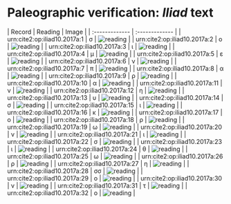# Paleographic verification: *Iliad* text

| Record | Reading     | Image     |
| :------------- | :------------- |
| urn:cite2:op:iliad10.2017a:1 | σ | ![reading](http://www.homermultitext.org/iipsrv?OBJ=IIP,1.0&FIF=/project/homer/pyramidal/VenA/VA260RN_0431.tif&RGN=0.2102,0.2037,0.01400,0.01231&WID=50&CVT=JPEG]) | 
| urn:cite2:op:iliad10.2017a:2 | ο | ![reading](http://www.homermultitext.org/iipsrv?OBJ=IIP,1.0&FIF=/project/homer/pyramidal/VenA/VA260RN_0431.tif&RGN=0.2244,0.2037,0.009396,0.01037&WID=50&CVT=JPEG]) | 
| urn:cite2:op:iliad10.2017a:3 | ι | ![reading](http://www.homermultitext.org/iipsrv?OBJ=IIP,1.0&FIF=/project/homer/pyramidal/VenA/VA260RN_0431.tif&RGN=0.2331,0.2047,0.005343,0.009544&WID=50&CVT=JPEG]) | 
| urn:cite2:op:iliad10.2017a:4 | μ | ![reading](http://www.homermultitext.org/iipsrv?OBJ=IIP,1.0&FIF=/project/homer/pyramidal/VenA/VA260RN_0431.tif&RGN=0.2415,0.2041,0.01382,0.01245&WID=50&CVT=JPEG]) | 
| urn:cite2:op:iliad10.2017a:5 | ε | ![reading](http://www.homermultitext.org/iipsrv?OBJ=IIP,1.0&FIF=/project/homer/pyramidal/VenA/VA260RN_0431.tif&RGN=0.2550,0.2033,0.01142,0.01079&WID=50&CVT=JPEG]) | 
| urn:cite2:op:iliad10.2017a:6 | ν | ![reading](http://www.homermultitext.org/iipsrv?OBJ=IIP,1.0&FIF=/project/homer/pyramidal/VenA/VA260RN_0431.tif&RGN=0.2669,0.2036,0.01032,0.01093&WID=50&CVT=JPEG]) | 
| urn:cite2:op:iliad10.2017a:7 | π | ![reading](http://www.homermultitext.org/iipsrv?OBJ=IIP,1.0&FIF=/project/homer/pyramidal/VenA/VA260RN_0431.tif&RGN=0.2819,0.2036,0.01511,0.01037&WID=50&CVT=JPEG]) | 
| urn:cite2:op:iliad10.2017a:8 | α | ![reading](http://www.homermultitext.org/iipsrv?OBJ=IIP,1.0&FIF=/project/homer/pyramidal/VenA/VA260RN_0431.tif&RGN=0.2970,0.2029,0.01197,0.008714&WID=50&CVT=JPEG]) | 
| urn:cite2:op:iliad10.2017a:9 | ρ | ![reading](http://www.homermultitext.org/iipsrv?OBJ=IIP,1.0&FIF=/project/homer/pyramidal/VenA/VA260RN_0431.tif&RGN=0.3073,0.2028,0.009580,0.01342&WID=50&CVT=JPEG]) | 
| urn:cite2:op:iliad10.2017a:10 | α | ![reading](http://www.homermultitext.org/iipsrv?OBJ=IIP,1.0&FIF=/project/homer/pyramidal/VenA/VA260RN_0431.tif&RGN=0.3187,0.2017,0.01382,0.01093&WID=50&CVT=JPEG]) | 
| urn:cite2:op:iliad10.2017a:11 | ν | ![reading](http://www.homermultitext.org/iipsrv?OBJ=IIP,1.0&FIF=/project/homer/pyramidal/VenA/VA260RN_0431.tif&RGN=0.3318,0.2040,0.01105,0.01079&WID=50&CVT=JPEG]) | 
| urn:cite2:op:iliad10.2017a:12 | η | ![reading](http://www.homermultitext.org/iipsrv?OBJ=IIP,1.0&FIF=/project/homer/pyramidal/VenA/VA260RN_0431.tif&RGN=0.3430,0.2040,0.01105,0.01079&WID=50&CVT=JPEG]) | 
| urn:cite2:op:iliad10.2017a:13 | υ | ![reading](http://www.homermultitext.org/iipsrv?OBJ=IIP,1.0&FIF=/project/homer/pyramidal/VenA/VA260RN_0431.tif&RGN=0.3543,0.2046,0.009211,0.008575&WID=50&CVT=JPEG]) | 
| urn:cite2:op:iliad10.2017a:14 | σ | ![reading](http://www.homermultitext.org/iipsrv?OBJ=IIP,1.0&FIF=/project/homer/pyramidal/VenA/VA260RN_0431.tif&RGN=0.3648,0.2046,0.009211,0.008575&WID=50&CVT=JPEG]) | 
| urn:cite2:op:iliad10.2017a:15 | ι | ![reading](http://www.homermultitext.org/iipsrv?OBJ=IIP,1.0&FIF=/project/homer/pyramidal/VenA/VA260RN_0431.tif&RGN=0.3720,0.2053,0.009211,0.008575&WID=50&CVT=JPEG]) | 
| urn:cite2:op:iliad10.2017a:16 | κ | ![reading](http://www.homermultitext.org/iipsrv?OBJ=IIP,1.0&FIF=/project/homer/pyramidal/VenA/VA260RN_0431.tif&RGN=0.3828,0.2024,0.01658,0.01452&WID=50&CVT=JPEG]) | 
| urn:cite2:op:iliad10.2017a:17 | ο | ![reading](http://www.homermultitext.org/iipsrv?OBJ=IIP,1.0&FIF=/project/homer/pyramidal/VenA/VA260RN_0431.tif&RGN=0.3989,0.2072,0.008290,0.008022&WID=50&CVT=JPEG]) | 
| urn:cite2:op:iliad10.2017a:18 | ρ | ![reading](http://www.homermultitext.org/iipsrv?OBJ=IIP,1.0&FIF=/project/homer/pyramidal/VenA/VA260RN_0431.tif&RGN=0.4071,0.2071,0.009211,0.01300&WID=50&CVT=JPEG]) | 
| urn:cite2:op:iliad10.2017a:19 | ω | ![reading](http://www.homermultitext.org/iipsrv?OBJ=IIP,1.0&FIF=/project/homer/pyramidal/VenA/VA260RN_0431.tif&RGN=0.4184,0.2073,0.01179,0.008022&WID=50&CVT=JPEG]) | 
| urn:cite2:op:iliad10.2017a:20 | ν | ![reading](http://www.homermultitext.org/iipsrv?OBJ=IIP,1.0&FIF=/project/homer/pyramidal/VenA/VA260RN_0431.tif&RGN=0.4313,0.2073,0.01105,0.01065&WID=50&CVT=JPEG]) | 
| urn:cite2:op:iliad10.2017a:21 | ι | ![reading](http://www.homermultitext.org/iipsrv?OBJ=IIP,1.0&FIF=/project/homer/pyramidal/VenA/VA260RN_0431.tif&RGN=0.4423,0.2064,0.007369,0.01079&WID=50&CVT=JPEG]) | 
| urn:cite2:op:iliad10.2017a:22 | σ | ![reading](http://www.homermultitext.org/iipsrv?OBJ=IIP,1.0&FIF=/project/homer/pyramidal/VenA/VA260RN_0431.tif&RGN=0.4528,0.2071,0.009764,0.01107&WID=50&CVT=JPEG]) | 
| urn:cite2:op:iliad10.2017a:23 | ι | ![reading](http://www.homermultitext.org/iipsrv?OBJ=IIP,1.0&FIF=/project/homer/pyramidal/VenA/VA260RN_0431.tif&RGN=0.4611,0.2066,0.009764,0.01107&WID=50&CVT=JPEG]) | 
| urn:cite2:op:iliad10.2017a:24 | θ | ![reading](http://www.homermultitext.org/iipsrv?OBJ=IIP,1.0&FIF=/project/homer/pyramidal/VenA/VA260RN_0431.tif&RGN=0.4720,0.2068,0.01363,0.01093&WID=50&CVT=JPEG]) | 
| urn:cite2:op:iliad10.2017a:25 | ω | ![reading](http://www.homermultitext.org/iipsrv?OBJ=IIP,1.0&FIF=/project/homer/pyramidal/VenA/VA260RN_0431.tif&RGN=0.4860,0.2083,0.01161,0.006777&WID=50&CVT=JPEG]) | 
| urn:cite2:op:iliad10.2017a:26 | ρ | ![reading](http://www.homermultitext.org/iipsrv?OBJ=IIP,1.0&FIF=/project/homer/pyramidal/VenA/VA260RN_0431.tif&RGN=0.4969,0.2076,0.01050,0.01328&WID=50&CVT=JPEG]) | 
| urn:cite2:op:iliad10.2017a:27 | η | ![reading](http://www.homermultitext.org/iipsrv?OBJ=IIP,1.0&FIF=/project/homer/pyramidal/VenA/VA260RN_0431.tif&RGN=0.5066,0.2057,0.01050,0.01328&WID=50&CVT=JPEG]) | 
| urn:cite2:op:iliad10.2017a:28 | σσ | ![reading](http://www.homermultitext.org/iipsrv?OBJ=IIP,1.0&FIF=/project/homer/pyramidal/VenA/VA260RN_0431.tif&RGN=0.5169,0.2054,0.01363,0.01342&WID=50&CVT=JPEG]) | 
| urn:cite2:op:iliad10.2017a:29 | ο | ![reading](http://www.homermultitext.org/iipsrv?OBJ=IIP,1.0&FIF=/project/homer/pyramidal/VenA/VA260RN_0431.tif&RGN=0.5302,0.2080,0.009396,0.008990&WID=50&CVT=JPEG]) | 
| urn:cite2:op:iliad10.2017a:30 | ν | ![reading](http://www.homermultitext.org/iipsrv?OBJ=IIP,1.0&FIF=/project/homer/pyramidal/VenA/VA260RN_0431.tif&RGN=0.5389,0.2087,0.01216,0.009267&WID=50&CVT=JPEG]) | 
| urn:cite2:op:iliad10.2017a:31 | τ | ![reading](http://www.homermultitext.org/iipsrv?OBJ=IIP,1.0&FIF=/project/homer/pyramidal/VenA/VA260RN_0431.tif&RGN=0.5499,0.2097,0.007369,0.007054&WID=50&CVT=JPEG]) | 
| urn:cite2:op:iliad10.2017a:32 | ο | ![reading](http://www.homermultitext.org/iipsrv?OBJ=IIP,1.0&FIF=/project/homer/pyramidal/VenA/VA260RN_0431.tif&RGN=0.5573,0.2093,0.007369,0.007054&WID=50&CVT=JPEG]) | 


